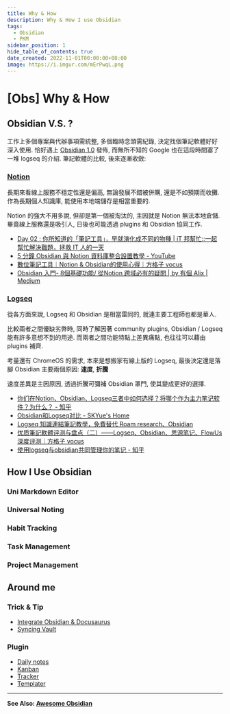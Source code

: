 ```yaml
---
title: Why & How
description: Why & How I use Obsidian
tags:
  - Obsidian
  - PKM
sidebar_position: 1
hide_table_of_contents: true
date_created: 2022-11-01T00:00:00+08:00
image: https://i.imgur.com/mErPwqL.png
---
```


[Obs] Why & How
===============

Obsidian V.S. ?
---------------

工作上多個專案與代辦事項需統整, 多個臨時念頭需紀錄, 決定找個筆記軟體好好深入使用.
恰好遇上 [Obsidian 1.0](../../../news/2022/10-13-obsidian-1-0) 發佈, 
而無所不知的 Google 也在這段時間塞了一堆 logseq 的介紹. 
筆記軟體的比較, 後來逐漸收斂:

### [Notion](https://www.notion.so/) ###

長期來看線上服務不穩定性還是偏高, 無論發展不錯被併購, 還是不如預期而收攤.
作為長期個人知識庫, 能使用本地端儲存是相當重要的.

Notion 的強大不用多說, 但卻是第一個被淘汰的, 主因就是 Notion 無法本地倉儲.
畢竟線上服務還是吸引人, 日後也可能透過 plugins 和 Obsidian 協同工作.

- [Day 02 : 你所知道的「筆記工具」，早就演化成不同的物種 | iT 邦幫忙::一起幫忙解決難題，拯救 IT 人的一天](https://ithelp.ithome.com.tw/m/articles/10264929)
- [5 分鐘 Obsidian 與 Notion 資料庫整合設置教學 - YouTube](https://www.youtube.com/watch?v=HdAwAT_hQns)
- [數位筆記工具｜Notion & Obsidian的使用心得｜方格子 vocus](https://vocus.cc/article/623d7411fd8978000174880b)
- [Obsidian 入門- 8個基礎功能/ 從Notion 跨域必有的疑問 | by 有個 Alix | Medium](https://medium.com/@watereverywhere/obsidian-%E5%85%A5%E9%96%80-8%E5%80%8B%E5%9F%BA%E7%A4%8E%E5%8A%9F%E8%83%BD-%E5%BE%9Enotion-%E8%B7%A8%E5%9F%9F%E5%BF%85%E6%9C%89%E7%9A%84%E7%96%91%E5%95%8F-840f47981583)

### [Logseq](https://logseq.com/) ###

從各方面來說, Logseq 和 Obsidian 是相當雷同的, 就連主要工程師也都是華人.

比較兩者之間優缺劣弊時, 同時了解因著 community plugins, 
Obsidian / Logseq 能有許多意想不到的用途. 
而兩者之間功能特點上差異痛點, 也往往可以藉由 plugins 補齊.

考量還有 ChromeOS 的需求, 本來是想搬家有線上版的 Logseq,
最後決定還是落腳 Obsidian 主要兩個原因: __速度__, __折騰__

速度差異是主因原因, 透過折騰可彌補 Obsidian 罩門, 使其變成更好的選擇.

- [你们在Notion、Obsidian、Logseq三者中如何选择？将哪个作为主力笔记软件？为什么？ - 知乎](https://www.zhihu.com/question/481515989)
- [Obsidian和Logseq对比 - SKYue's Home](https://www.skyue.com/22040623.html)
- [Logseq 知識連結筆記教學，免費替代 Roam research、Obsidian](https://www.playpcesor.com/2022/02/logseq-roam-researchobsidian.html)
- [优质筆記軟體评测与盘点（二）——Logseq、Obsidian、思源笔记、FlowUs 深度评测｜方格子 vocus](https://vocus.cc/article/629244c1fd89780001a38714)
- [使用logseq与obsidian共同管理你的笔记 - 知乎](https://zhuanlan.zhihu.com/p/350200369)


How I Use Obsidian
------------------

### Uni Markdown Editor ###

### Universal Noting ###

### Habit Tracking ###

### Task Management ###

### Project Management ###


Around me
---------

### Trick & Tip ###

- [Integrate Obsidian & Docusaurus](./obs-howto_docusaurus-integrate.md)
- [Syncing Vault](./obs-howto_sync.md)

### Plugin ###

- [Daily notes](./obs-core_daily-notes.md)
- [Kanban](./obs-plugin_kanban.md)
- [Tracker](./obs-plugin_tracker.md)
- [Templater](./obs-plugin_templater.md)

---
__See Also: [Awesome Obsidian](./obs_awesome.md)__
